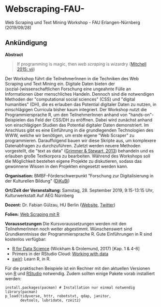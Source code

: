 # Webscraping-FAU-
Web Scraping und Text Mining Workshop - FAU Erlangen-Nürnberg (2019/09/28)

## Ankündigung

**Abstract**

> If programming is magic, then *web scraping* is wizardry ([Mitchell 2015: vii](https://www.oreilly.com/library/view/web-scraping-with/9781491985564/))

Der Workshop führt die TeilnehmerInnen in die Techniken des Web Scraping und Text 
Mining ein. Digitale Daten bieten der (sozial-)wissenschaftlichen Forschung eine
ungeahnte Fülle an Informationen über menschliches Handeln. Dennoch sind die 
notwendigen Methoden der "computational social sciences" (CSS) und "digital 
humanities" (DH), die es erlauben das Potential digitaler Daten zu nutzen, in 
einschlägigen Curricula bisher kaum integriert. Der Workshop nutzt die 
Programmiersprache R, um den TeilnehmerInnen anhand von "hands-on"-Beispielen das
Feld der CSS/DH zu eröffnen. 
Dabei wird zunächst anhand von einschlägigen Studien das Potential digitaler
Daten demonstriert. Im Anschluss gibt es eine Einführung in die grundlegenden 
Technologien des WWW, welche wir benötigen, um erste eigene "Web Scraper" zu 
programmieren. Darauffolgend bauen wir diese Skripte aus, um komplexere Datenabfragen 
zu durchzuführen. Zuletzt werden neuere Methoden vorgestellt, die "text as data" 
([Grimmer & Stewart, 2013](https://www.cambridge.org/core/journals/political-analysis/article/text-as-data-the-promise-and-pitfalls-of-automatic-content-analysis-methods-for-political-texts/F7AAC8B2909441603FEB25C156448F20)) 
behandeln und es erlauben große Textkorpora zu bearbeiten. Während des Workshops 
soll die Möglichkeit bestehen eigene Projekte zu diskutieren, sodass das gewonnene
Wissen in den Projekten eingesetzt werden kann. 

**Organisation:**
BMBF-Förderschwerpunkt "Forschung zur Digitalisierung in der Kulturellen Bildung" ([DiKuBi](https://www.dikubi-meta.fau.de/))

**Ort/Zeit der Veranstaltung:**
Samstag, 28. September 2019, 9:15-13:15 Uhr, Kulturwerkstatt Auf AEG Nürnberg

**Dozent:**
Dr. Fabian Gülzau, HU Berlin ([Website](https://fguelzau.rbind.io/), [Twitter](https://twitter.com/FabFuchs))

**Folien:**
[Web Scraping mit R](https://fabianfox.github.io/Webscraping-FAU-Slides/Webscraping_FAU.html#1)

**Voraussetzungen**
Die Kursvoraussetzungen werden mit den TeilnehmerInnen noch weiter abgestimmt. 
Wünschenswert sind Grundkenntnisse der Programmiersprache R. Gute Einführungen in
R sind kostenlos verfügbar:
- [R for Data Science](https://r4ds.had.co.nz/) (Wickham & Grolemund, 2017) [Kap. 1 & 4-6]
- Primers in der RStudio Cloud: [Working with data](https://rstudio.cloud/learn/primers/2)
- [swirl](https://swirlstats.com/): Learn R, in R.

Für die praktischen Beispiele ist ein Rechner mit den aktuellen Versionen von [R](https://www.r-project.org/) 
und [RStudio](https://www.rstudio.com/products/rstudio/download/) notwendig. Zudem sollten einige Pakete vorab installiert werden:

```
install.packages(pacman) # Installation nur einmal notwendig
library(pacman)
p_load(tidyverse, httr, robotstxt, qdap, janitor,
       devtools, lubridate, rzeit2)
```